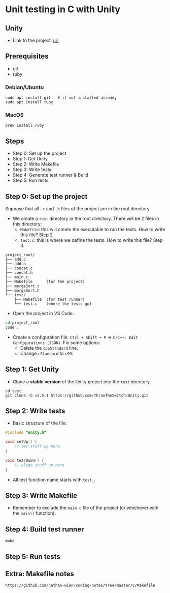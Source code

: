 # Unit testing in C with Unity

## Unity

- Link to the project: [url](https://github.com/ThrowTheSwitch/Unity)

## Prerequisites

- git
- ruby

### Debian/Ubuntu

```
sudo apt install git   # if not installed already
sudo apt install ruby
```

### MacOS

```
brew install ruby
```

## Steps

- Step 0: Set up the project
- Step 1: Get Unity
- Step 2: Write Makefile
- Step 3: Write tests
- Step 4: Generate test runner & Build
- Step 5: Run tests

## Step 0: Set up the project

Suppose that all `.c` and `.h` files of the project are in the root directory.

- We create a `test` directory in the root directory. There will be 2 files in this directory:
    - `Makefile`: this will create the executable to run the tests. How to write this file? Step 2.
    - `test.c`: this is where we define the tests. How to write this file? Step 3.

```
project_root/
├── add.c
├── add.h
├── concat.c
├── concat.h
├── main.c
├── Makefile      (for the project)
├── mergeSort.c
├── mergeSort.h
└── test/
    ├── Makefile  (for test runner)
    └── test.c    (where the tests go)
```

- Open the project in VS Code.

```sh
cd project_root
code .
```

- Create a configuration file: `Ctrl + Shift + P` => `C/C++: Edit Configurations (JSON)`. Fix some options:
    - Delete the `cppStandard` line.
    - Change `cStandard` to `c99`.

## Step 1: Get Unity

- Clone a **stable version** of the Unity project into the `test` directory.

```
cd test
git clone -b v2.5.1 https://github.com/ThrowTheSwitch/Unity.git
```

## Step 2: Write tests

- Basic structure of the file:

```c
#include "unity.h"

void setUp() {
    // set stuff up here
}

void tearDown() {
    // clean stuff up here
}
```

- All test function name starts with `test_`.

## Step 3: Write Makefile

- Remember to exclude the `main.c` file of the project (or whichever with the `main()` function).

## Step 4: Build test runner

```
make
```

## Step 5: Run tests



## Extra: Makefile notes

```
https://github.com/nathan-wien/coding-notes/tree/master/C/Makefile
```
